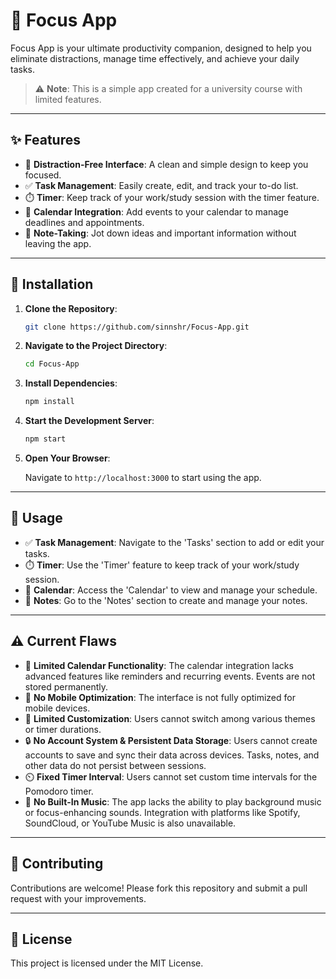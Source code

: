 # 🌟 Focus App

Focus App is your ultimate productivity companion, designed to help you eliminate distractions, manage time effectively, and achieve your daily tasks.  
> ⚠️ **Note**: This is a simple app created for a university course with limited features.

---

## ✨ Features

- 🧘 **Distraction-Free Interface**: A clean and simple design to keep you focused.
- ✅ **Task Management**: Easily create, edit, and track your to-do list.
- ⏱️ **Timer**: Keep track of your work/study session with the timer feature.
- 📅 **Calendar Integration**: Add events to your calendar to manage deadlines and appointments.
- 📝 **Note-Taking**: Jot down ideas and important information without leaving the app.

---

## 🚀 Installation

1. **Clone the Repository**:

   ```bash
   git clone https://github.com/sinnshr/Focus-App.git
   ```

2. **Navigate to the Project Directory**:

   ```bash
   cd Focus-App
   ```

3. **Install Dependencies**:

   ```bash
   npm install
   ```

4. **Start the Development Server**:

   ```bash
   npm start
   ```

5. **Open Your Browser**:

   Navigate to `http://localhost:3000` to start using the app.

---

## 📖 Usage

- ✅ **Task Management**: Navigate to the 'Tasks' section to add or edit your tasks.
- ⏱️ **Timer**: Use the 'Timer' feature to keep track of your work/study session.
- 📅 **Calendar**: Access the 'Calendar' to view and manage your schedule.
- 📝 **Notes**: Go to the 'Notes' section to create and manage your notes.

---

## ⚠️ Current Flaws

- 📅 **Limited Calendar Functionality**: The calendar integration lacks advanced features like reminders and recurring events. Events are not stored permanently.
- 📱 **No Mobile Optimization**: The interface is not fully optimized for mobile devices.
- 🎨 **Limited Customization**: Users cannot switch among various themes or timer durations.
- 🔒 **No Account System & Persistent Data Storage**: Users cannot create accounts to save and sync their data across devices. Tasks, notes, and other data do not persist between sessions.
- ⏲️ **Fixed Timer Interval**: Users cannot set custom time intervals for the Pomodoro timer.
- 🎵 **No Built-In Music**: The app lacks the ability to play background music or focus-enhancing sounds. Integration with platforms like Spotify, SoundCloud, or YouTube Music is also unavailable.

---

## 🤝 Contributing

Contributions are welcome! Please fork this repository and submit a pull request with your improvements.

---

## 📜 License

This project is licensed under the MIT License.